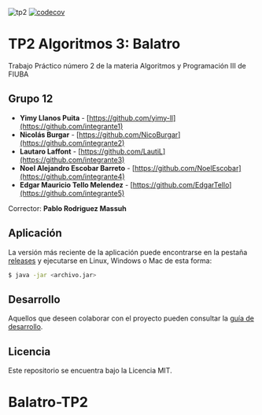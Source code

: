 ![tp2](https://github.com/fiuba/algo3_proyecto_base_tp2/actions/workflows/build.yml/badge.svg) [![codecov](https://codecov.io/gh/fiuba/algo3_proyecto_base_tp2/branch/master/graph/badge.svg)](https://codecov.io/gh/fiuba/algo3_proyecto_base_tp2)

# TP2 Algoritmos 3: Balatro 

Trabajo Práctico número 2 de la materia Algoritmos y Programación III de FIUBA

## Grupo 12

* **Yimy Llanos Puita** - [https://github.com/yimy-ll](https://github.com/integrante1)
* **Nicolás Burgar** - [https://github.com/NicoBurgar](https://github.com/integrante2)
* **Lautaro Laffont** - [https://github.com/LautiL](https://github.com/integrante3)
* **Noel Alejandro Escobar Barreto** - [https://github.com/NoelEscobar](https://github.com/integrante4)
* **Edgar Mauricio Tello Melendez** - [https://github.com/EdgarTello](https://github.com/integrante5)

Corrector: **Pablo Rodriguez Massuh**

## Aplicación

La versión más reciente de la aplicación puede encontrarse en la pestaña [releases](https://github.com/fiuba/algo3_proyecto_base_tp2/releases/latest) y ejecutarse en Linux, Windows o Mac de esta forma:

```bash
$ java -jar <archivo.jar>
```

## Desarrollo

Aquellos que deseen colaborar con el proyecto pueden consultar la [guía de desarrollo](./docs/Desarrollo.md).

## Licencia

Este repositorio se encuentra bajo la Licencia MIT.
# Balatro-TP2
